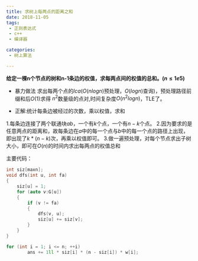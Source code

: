 ```yaml
---
title: 求树上每两点的距离之和
date: 2018-11-05
tags:
 - 正则表达式
 - c++
 - 编译器

categories:
 - 树上算法

---
```



**给定一棵n个节点的树和n-1条边的权值，求每两点间的权值的总和。$(n \leq 1e5)$**

 - 暴力做法
 求出每两个点的$lca (O(nlogn)$预处理，$O(logn)$查询)，预处理路径前缀和后$O(1)$求得
 $n^2$数量级的点对,时间复杂度$O(n^2logn)$，TLE了。
 
 - 正解:统计每条边被经过的次数，乘以权值，求和
 
 1.每条边连接了两个联通块$a b$，一个有$k$个点，一个有$n-k$个点。
 2.因为要求的是任意两点的距离和，故每条边在$a$中的每一个点与$b$中的每一个点的路径上出现，即出现了$k*(n-k)$次，再乘以权值即可。
 3.做一遍预处理，对每个节点求出子树大小，即可在$O(n)$的时间内求出每两点的权值总和


主要代码：
```c++
int siz[maxn];
void dfs(int u, int fa)
{
    siz[u] = 1;
    for (auto v:G[u])
    {
        if (v != fa)
        {
            dfs(v, u);
            siz[u] += siz[v];
        }
    }
}

for (int i = 1; i <= n; ++i)
        ans += 1ll * siz[i] * (n - siz[i]) * w[i];
```



